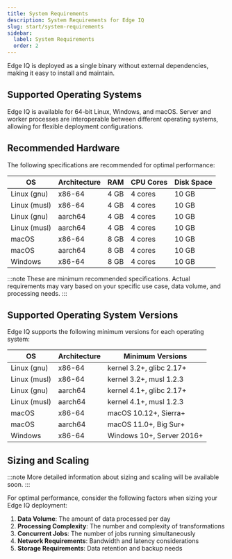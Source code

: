 ```yaml
---
title: System Requirements
description: System Requirements for Edge IQ
slug: start/system-requirements
sidebar:
  label: System Requirements
  order: 2
---
```


Edge IQ is deployed as a single binary without external dependencies, making it easy to install and maintain.

## Supported Operating Systems

Edge IQ is available for 64-bit Linux, Windows, and macOS. Server and worker processes are interoperable between different operating systems, allowing for flexible deployment configurations.

## Recommended Hardware

The following specifications are recommended for optimal performance:

| OS           | Architecture | RAM  | CPU Cores | Disk Space |
| ------------ | ------------ | ---- | --------- | ---------- |
| Linux (gnu)  | x86-64       | 4 GB | 4 cores   | 10 GB      |
| Linux (musl) | x86-64       | 4 GB | 4 cores   | 10 GB      |
| Linux (gnu)  | aarch64      | 4 GB | 4 cores   | 10 GB      |
| Linux (musl) | aarch64      | 4 GB | 4 cores   | 10 GB      |
| macOS        | x86-64       | 8 GB | 4 cores   | 10 GB      |
| macOS        | aarch64      | 8 GB | 4 cores   | 10 GB      |
| Windows      | x86-64       | 8 GB | 4 cores   | 10 GB      |

:::note
These are minimum recommended specifications. Actual requirements may vary based on your specific use case, data volume, and processing needs.
:::

## Supported Operating System Versions

Edge IQ supports the following minimum versions for each operating system:

| OS           | Architecture | Minimum Versions          |
| ------------ | ------------ | ------------------------- |
| Linux (gnu)  | x86-64       | kernel 3.2+, glibc 2.17+  |
| Linux (musl) | x86-64       | kernel 3.2+, musl 1.2.3   |
| Linux (gnu)  | aarch64      | kernel 4.1+, glibc 2.17+  |
| Linux (musl) | aarch64      | kernel 4.1+, musl 1.2.3   |
| macOS        | x86-64       | macOS 10.12+, Sierra+     |
| macOS        | aarch64      | macOS 11.0+, Big Sur+     |
| Windows      | x86-64       | Windows 10+, Server 2016+ |

## Sizing and Scaling

:::note
More detailed information about sizing and scaling will be available soon.
:::

For optimal performance, consider the following factors when sizing your Edge IQ deployment:

1. **Data Volume**: The amount of data processed per day
2. **Processing Complexity**: The number and complexity of transformations
3. **Concurrent Jobs**: The number of jobs running simultaneously
4. **Network Requirements**: Bandwidth and latency considerations
5. **Storage Requirements**: Data retention and backup needs
